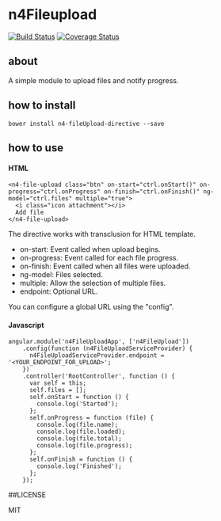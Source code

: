 # n4Fileupload
[![Build Status](https://secure.travis-ci.org/N4Works/n4fileupload.png?branch=master)](https://travis-ci.org/N4Works/n4fileupload)
[![Coverage Status](https://coveralls.io/repos/N4Works/n4fileupload/badge.svg?branch=master&service=github)](https://coveralls.io/r/N4Works/n4fileupload/?branch=master)

## about

  A simple module to upload files and notify progress.

## how to install

```
bower install n4-fileUpload-directive --save
```

## how to use

#### HTML
```
<n4-file-upload class="btn" on-start="ctrl.onStart()" on-progress="ctrl.onProgress" on-finish="ctrl.onFinish()" ng-model="ctrl.files" multiple="true">
  <i class="icon attachment"></i>
  Add file
</n4-file-upload>
```

The directive works with transclusion for HTML template.

- on-start: Event called when upload begins.
- on-progress: Event called for each file progress.
- on-finish: Event called when all files were uploaded.
- ng-model: Files selected.
- multiple: Allow the selection of multiple files.
- endpoint: Optional URL.

You can configure a global URL using the "config".
  
#### Javascript

```
angular.module('n4FileUploadApp', ['n4FileUpload'])
    .config(function (n4FileUploadServiceProvider) {
      n4FileUploadServiceProvider.endpoint = '<YOUR_ENDPOINT_FOR_UPLOAD>';
    })
    .controller('RootController', function () {
      var self = this;
      self.files = [];
      self.onStart = function () {
        console.log('Started');
      };
      self.onProgress = function (file) {
        console.log(file.name);
        console.log(file.loaded);
        console.log(file.total);
        console.log(file.progress);
      };
      self.onFinish = function () {
        console.log('Finished');
      };
    });
```
##LICENSE

MIT
